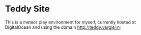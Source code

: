 # Teddy Site
This is a meteor play environment for myself, currently hosted at DigitalOcean and using the domain http://teddy.vergiel.nl